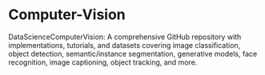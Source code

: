 # Computer-Vision
DataScienceComputerVision: A comprehensive GitHub repository with implementations, tutorials, and datasets covering image classification, object detection, semantic/instance segmentation, generative models, face recognition, image captioning, object tracking, and more.
